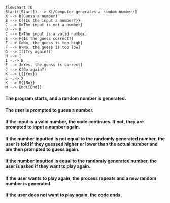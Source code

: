 
```mermaid
flowchart TD
Start([Start]) --> X[/Computer generates a random number/]
X --> B(Guess a number)
B --> C{{Is the input a number?}}
C --> D>The input is not a number]
D --> B
C --> E>The input is a valid number]
E --> F{Is the guess correct?}
F --> G>No, the guess is too high]
F --> H>No, the guess is too low]
G --> I((Try again!))
H --> I
I -.-> B
F --> J>Yes, the guess is correct]
J --> K(Go again?)
K --> L{{Yes}}
L -.-> X
K --> M{{No}}
M --> End([End])
```
#### The program starts, and a random number is generated.
#### The user is prompted to guess a number.
#### If the input is a valid number, the code continues. If not, they are prompted to input a number again.
#### If the number inputted is not equal to the randomly generated number, the user is told if they guessed higher or lower than the actual number and are then prompted to guess again.
#### If the number inputted is equal to the randomly generated number, the user is asked if they want to play again.
#### If the user wants to play again, the process repeats and a new random number is generated.
#### If the user does not want to play again, the code ends.

